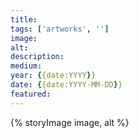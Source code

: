 ```yaml
---
title: 
tags: ['artworks', '']
image: 
alt: 
description: 
medium: 
year: {{date:YYYY}}
date: {{date:YYYY-MM-DD}}
featured: 
---
```

{% storyImage image, alt %}
